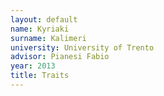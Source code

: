 ```yaml
---
layout: default 
name: Kyriaki
surname: Kalimeri
university: University of Trento
advisor: Pianesi Fabio
year: 2013
title: Traits
---
```

